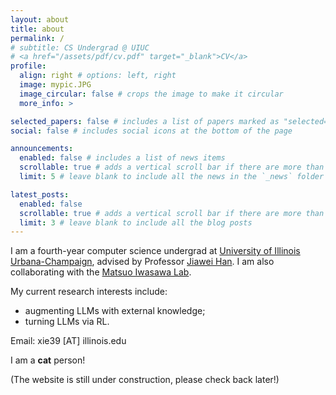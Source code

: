 ```yaml
---
layout: about
title: about
permalink: /
# subtitle: CS Undergrad @ UIUC
# <a href="/assets/pdf/cv.pdf" target="_blank">CV</a>
profile:
  align: right # options: left, right
  image: mypic.JPG
  image_circular: false # crops the image to make it circular
  more_info: >

selected_papers: false # includes a list of papers marked as "selected={true}"
social: false # includes social icons at the bottom of the page

announcements:
  enabled: false # includes a list of news items
  scrollable: true # adds a vertical scroll bar if there are more than 3 news items
  limit: 5 # leave blank to include all the news in the `_news` folder

latest_posts:
  enabled: false
  scrollable: true # adds a vertical scroll bar if there are more than 3 new posts items
  limit: 3 # leave blank to include all the blog posts
---
```


I am a fourth-year computer science undergrad at [University of Illinois Urbana-Champaign](https://illinois.edu/), advised by Professor [Jiawei Han](https://hanj.cs.illinois.edu/). I am also collaborating with the [Matsuo Iwasawa Lab](https://weblab.t.u-tokyo.ac.jp/en/).

My current research interests include:
- augmenting LLMs with external knowledge; 
- turning LLMs via RL.

Email: xie39 [AT] illinois.edu

I am a **cat** person!

(The website is still under construction, please check back later!)
